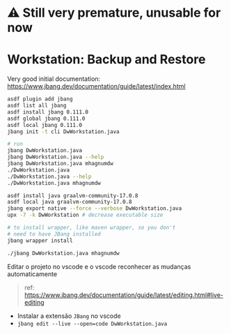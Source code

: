 # ⚠️ Still very premature, unusable for now

# Workstation: Backup and Restore

Very good initial documentation: <https://www.jbang.dev/documentation/guide/latest/index.html>

```bash
asdf plugin add jbang
asdf list all jbang
asdf install jbang 0.111.0
asdf global jbang 0.111.0
asdf local jbang 0.111.0
jbang init -t cli DwWorkstation.java

# run
jbang DwWorkstation.java
jbang DwWorkstation.java --help
jbang DwWorkstation.java mhagnumdw
./DwWorkstation.java
./DwWorkstation.java --help
./DwWorkstation.java mhagnumdw
```

```bash
asdf install java graalvm-community-17.0.8
asdf local java graalvm-community-17.0.8
jbang export native --force --verbose DwWorkstation.java
upx -7 -k DwWorkstation # decrease executable size
```

```bash
# to install wrapper, like maven wrapper, so you don't
# need to have JBang installed
jbang wrapper install

./jbang DwWorkstation.java mhagnumdw
```

Editar o projeto no vscode e o vscode reconhecer as mudanças automaticamente

> ref: <https://www.jbang.dev/documentation/guide/latest/editing.html#live-editing>

- Instalar a extensão `JBang` no vscode
- `jbang edit --live --open=code DwWorkstation.java`

